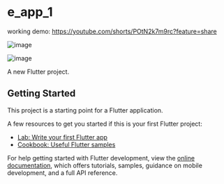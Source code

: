 # e_app_1
working demo: https://youtube.com/shorts/POtN2k7m9rc?feature=share


![image](https://user-images.githubusercontent.com/58290134/168775092-a75c4d9b-a44d-4a29-8638-8a592c0cf8f0.png)

![image](https://user-images.githubusercontent.com/58290134/168775144-6dcbdd4b-37ad-4f79-a0ba-116c9e5d096c.png)

A new Flutter project.

## Getting Started

This project is a starting point for a Flutter application.

A few resources to get you started if this is your first Flutter project:

- [Lab: Write your first Flutter app](https://docs.flutter.dev/get-started/codelab)
- [Cookbook: Useful Flutter samples](https://docs.flutter.dev/cookbook)

For help getting started with Flutter development, view the
[online documentation](https://docs.flutter.dev/), which offers tutorials,
samples, guidance on mobile development, and a full API reference.
